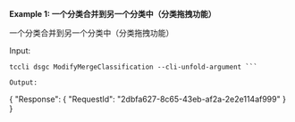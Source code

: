 **Example 1: 一个分类合并到另一个分类中（分类拖拽功能）**

一个分类合并到另一个分类中（分类拖拽功能）

Input: 

```
tccli dsgc ModifyMergeClassification --cli-unfold-argument ```

Output: 
```
{
    "Response": {
        "RequestId": "2dbfa627-8c65-43eb-af2a-2e2e114af999"
    }
}
```

